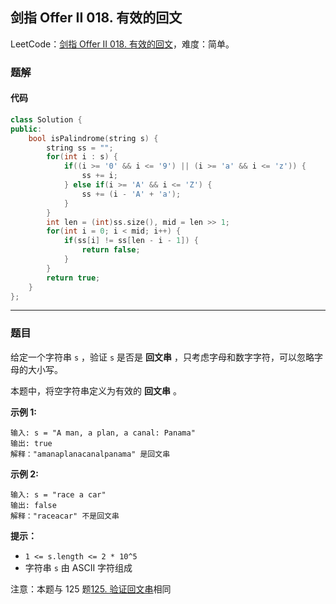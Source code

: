 ## 剑指 Offer II 018. 有效的回文

LeetCode：[剑指 Offer II 018. 有效的回文](https://leetcode.cn/problems/XltzEq/)，难度：简单。

### 题解

#### 代码

```c++
class Solution {
public:
    bool isPalindrome(string s) {
        string ss = "";
        for(int i : s) {
            if((i >= '0' && i <= '9') || (i >= 'a' && i <= 'z')) {
                ss += i;
            } else if(i >= 'A' && i <= 'Z') {
                ss += (i - 'A' + 'a');
            }
        }
        int len = (int)ss.size(), mid = len >> 1;
        for(int i = 0; i < mid; i++) {
            if(ss[i] != ss[len - i - 1]) {
                return false;
            }
        }
        return true;
    }
};
```



---



### 题目

给定一个字符串 `s` ，验证 `s` 是否是 **回文串** ，只考虑字母和数字字符，可以忽略字母的大小写。

本题中，将空字符串定义为有效的 **回文串** 。

 

**示例 1:**

```
输入: s = "A man, a plan, a canal: Panama"
输出: true
解释："amanaplanacanalpanama" 是回文串
```

**示例 2:**

```
输入: s = "race a car"
输出: false
解释："raceacar" 不是回文串
```

 

**提示：**

- `1 <= s.length <= 2 * 10^5`
- 字符串 `s` 由 ASCII 字符组成

 

注意：本题与 125 题[125. 验证回文串](https://leetcode-cn.com/problems/valid-palindrome/)相同 


